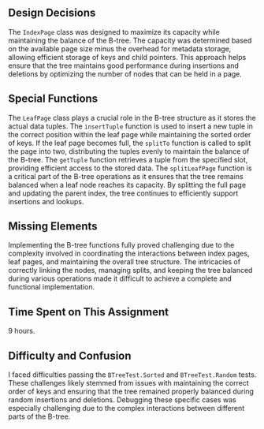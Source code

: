## Design Decisions
The `IndexPage` class was designed to maximize its capacity while maintaining the balance of the B-tree. The capacity was determined based on the available page size minus the overhead for metadata storage, allowing efficient storage of keys and child pointers. This approach helps ensure that the tree maintains good performance during insertions and deletions by optimizing the number of nodes that can be held in a page.

## Special Functions
The `LeafPage` class plays a crucial role in the B-tree structure as it stores the actual data tuples. The `insertTuple` function is used to insert a new tuple in the correct position within the leaf page while maintaining the sorted order of keys. If the leaf page becomes full, the `splitTo` function is called to split the page into two, distributing the tuples evenly to maintain the balance of the B-tree. The `getTuple` function retrieves a tuple from the specified slot, providing efficient access to the stored data. The `splitLeafPage` function is a critical part of the B-tree operations as it ensures that the tree remains balanced when a leaf node reaches its capacity. By splitting the full page and updating the parent index, the tree continues to efficiently support insertions and lookups.

## Missing Elements
Implementing the B-tree functions fully proved challenging due to the complexity involved in coordinating the interactions between index pages, leaf pages, and maintaining the overall tree structure. The intricacies of correctly linking the nodes, managing splits, and keeping the tree balanced during various operations made it difficult to achieve a complete and functional implementation.

## Time Spent on This Assignment
9 hours.

## Difficulty and Confusion
I faced difficulties passing the `BTreeTest.Sorted` and `BTreeTest.Random` tests. These challenges likely stemmed from issues with maintaining the correct order of keys and ensuring that the tree remained properly balanced during random insertions and deletions. Debugging these specific cases was especially challenging due to the complex interactions between different parts of the B-tree.
